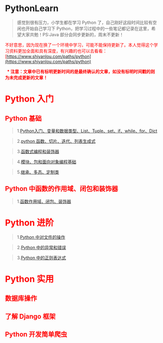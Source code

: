 # PythonLearn

>感觉到很有压力，小学生都在学习 Python 了，自己刚好这段时间比较有空闲也开始自己学习下 Python，把学习过程中的一些笔记都记录在这里，希望大家共勉！PS:Java 部分会同步更新的，周末不更新！

<font color="red">不好意思，因为现在换了一个环境中学习，可能不能保持更新了。本人觉得这个学习资料更加全面和具有深度，有兴趣的也可以去看看：[https://www.shiyanlou.com/paths/python](https://www.shiyanlou.com/paths/python)</code>

<b>
  
* 注意：文章中已有标明更新时间的是最终确认的文章，如没有标明时间戳的则为未完成更新的文章！

</b>

# Python 入门

## Python 基础

> 1.[Python入门、变量和数据类型、List、Tuple、set、if、while、for、Dict](https://github.com/carolcoral/PythonLearn/blob/master/Arithmetic/day1.md)

>2.[python 函数、切片、迭代、列表生成式](https://github.com/carolcoral/PythonLearn/blob/master/Arithmetic/day2.md)

>3.[函数式编程和装饰器](https://github.com/carolcoral/PythonLearn/blob/master/Arithmetic/day3.md)

>4.[模块、包和面向对象编程基础](https://github.com/carolcoral/PythonLearn/blob/master/Arithmetic/day4.md)

>5.[继承、多态、定制类](https://github.com/carolcoral/PythonLearn/blob/master/Arithmetic/day5.md)

## Python 中函数的作用域、闭包和装饰器

>1.[函数作用域、闭包、装饰器](https://github.com/carolcoral/PythonLearn/blob/master/Arithmetic/函数作用域、闭包、装饰器.md)

# Python 进阶

>1.[Python 中对文件的操作]()

>2.[Python 中的异常和错误]()

>3.[Python 中的正则表达式]()

# Python 实用

## 数据库操作

## 了解 Django 框架

## Python 开发简单爬虫




